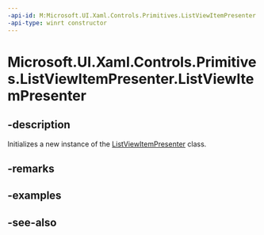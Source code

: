 ```yaml
---
-api-id: M:Microsoft.UI.Xaml.Controls.Primitives.ListViewItemPresenter.#ctor
-api-type: winrt constructor
---
```


<!-- Method syntax
public ListViewItemPresenter()
-->

# Microsoft.UI.Xaml.Controls.Primitives.ListViewItemPresenter.ListViewItemPresenter

## -description
Initializes a new instance of the [ListViewItemPresenter](listviewitempresenter.md) class.

## -remarks

## -examples

## -see-also
